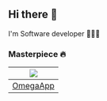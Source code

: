 ## Hi there 👋 

I'm Software developer 🧑🏻‍💻

### Masterpiece  🔥
|<img src="https://alinsheikh.github.io/portfolio/assets/portfolio/omega.jpg"/>| 
|-------------|
|[OmegaApp](https://github.com/AliNezarSheikh/OmegaApp/tree/version3)|
